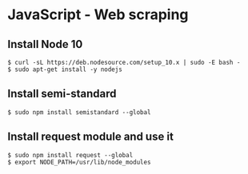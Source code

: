 # JavaScript - Web scraping
## Install Node 10
```
$ curl -sL https://deb.nodesource.com/setup_10.x | sudo -E bash -
$ sudo apt-get install -y nodejs
```
## Install semi-standard
```
$ sudo npm install semistandard --global
```
## Install request module and use it
```
$ sudo npm install request --global
$ export NODE_PATH=/usr/lib/node_modules
```
